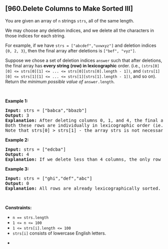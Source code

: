 ## [960.Delete Columns to Make Sorted III]
<p>You are given an array of <code>n</code> strings <code>strs</code>, all of the same length.</p>

<p>We may choose any deletion indices, and we delete all the characters in those indices for each string.</p>

<p>For example, if we have <code>strs = [&quot;abcdef&quot;,&quot;uvwxyz&quot;]</code> and deletion indices <code>{0, 2, 3}</code>, then the final array after deletions is <code>[&quot;bef&quot;, &quot;vyz&quot;]</code>.</p>

<p>Suppose we chose a set of deletion indices <code>answer</code> such that after deletions, the final array has <strong>every string (row) in lexicographic</strong> order. (i.e., <code>(strs[0][0] &lt;= strs[0][1] &lt;= ... &lt;= strs[0][strs[0].length - 1])</code>, and <code>(strs[1][0] &lt;= strs[1][1] &lt;= ... &lt;= strs[1][strs[1].length - 1])</code>, and so on). Return <em>the minimum possible value of</em> <code>answer.length</code>.</p>

<p>&nbsp;</p>
<p><strong class="example">Example 1:</strong></p>

<pre>
<strong>Input:</strong> strs = [&quot;babca&quot;,&quot;bbazb&quot;]
<strong>Output:</strong> 3
<strong>Explanation:</strong> After deleting columns 0, 1, and 4, the final array is strs = [&quot;bc&quot;, &quot;az&quot;].
Both these rows are individually in lexicographic order (ie. strs[0][0] &lt;= strs[0][1] and strs[1][0] &lt;= strs[1][1]).
Note that strs[0] &gt; strs[1] - the array strs is not necessarily in lexicographic order.</pre>

<p><strong class="example">Example 2:</strong></p>

<pre>
<strong>Input:</strong> strs = [&quot;edcba&quot;]
<strong>Output:</strong> 4
<strong>Explanation:</strong> If we delete less than 4 columns, the only row will not be lexicographically sorted.
</pre>

<p><strong class="example">Example 3:</strong></p>

<pre>
<strong>Input:</strong> strs = [&quot;ghi&quot;,&quot;def&quot;,&quot;abc&quot;]
<strong>Output:</strong> 0
<strong>Explanation:</strong> All rows are already lexicographically sorted.
</pre>

<p>&nbsp;</p>
<p><strong>Constraints:</strong></p>

<ul>
	<li><code>n == strs.length</code></li>
	<li><code>1 &lt;= n &lt;= 100</code></li>
	<li><code>1 &lt;= strs[i].length &lt;= 100</code></li>
	<li><code>strs[i]</code> consists of lowercase English letters.</li>
</ul>

<ul>
	<li>&nbsp;</li>
</ul>
